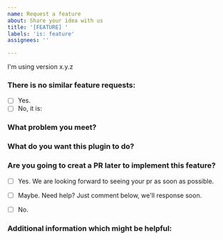 ```yaml
---
name: Request a feature
about: Share your idea with us
title: '[FEATURE] '
labels: 'is: feature'
assignees: ''

---
```


I'm using version x.y.z

### There is no similar feature requests:

+ [ ] Yes.
+ [ ] No, it is: 

### What problem you meet?



### What do you want this plugin to do?



### Are you going to creat a PR later to implement this feature?

+ [ ] Yes. We are looking forward to seeing your pr as soon as possible.
+ [ ] Maybe. Need help? Just comment below, we'll response soon.
+ [ ] No.
   

### Additional information which might be helpful:

